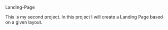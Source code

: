Landing-Page

This is my second project. In this project I will 
create a Landing Page based on a given layout.
